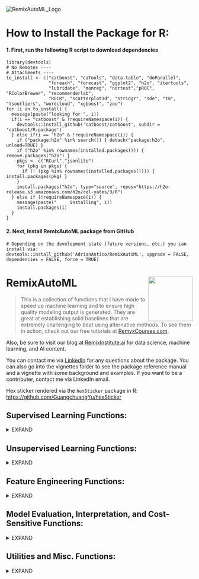 ![RemixAutoML_Logo](https://user-images.githubusercontent.com/42076988/55656390-94dc4b00-57ab-11e9-9e3f-06b049b796d5.png)

# How to Install the Package for R:


#### 1. First, run the following R script to download dependencies
```
library(devtools)
# No Remotes ----
# Attachments ----
to_install <- c("catboost", "caTools", "data.table", "doParallel", 
                "foreach", "forecast", "ggplot2", "h2o", "itertools", 
                "lubridate", "monreg", "nortest","pROC", "RColorBrewer", "recommenderlab", 
                "ROCR", "scatterplot3d", "stringr", "sde", "tm", "tsoutliers", "wordcloud", "xgboost", "zoo")
for (i in to_install) {
  message(paste("looking for ", i))
  if(i == "catboost" & !requireNamespace(i)) {
    devtools::install_github('catboost/catboost', subdir = 'catboost/R-package')
  } else if(i == "h2o" & !requireNamespace(i)) {
    if ("package:h2o" %in% search()) { detach("package:h2o", unload=TRUE) }
    if ("h2o" %in% rownames(installed.packages())) { remove.packages("h2o") }
    pkgs <- c("RCurl","jsonlite")
    for (pkg in pkgs) {
      if (! (pkg %in% rownames(installed.packages()))) { install.packages(pkg) }
    }
    install.packages("h2o", type="source", repos="https://h2o-release.s3.amazonaws.com/h2o/rel-yates/3/R")
  } else if (!requireNamespace(i)) {
    message(paste("     installing", i))
    install.packages(i)
  }
}
```

#### 2. Next, Install RemixAutoML package from GitHub
```
# Depending on the development state (future versions, etc.) you can install via:
devtools::install_github('AdrianAntico/RemixAutoML', upgrade = FALSE, dependencies = FALSE, force = TRUE)
```

# RemixAutoML <img src="https://github.com/AdrianAntico/RemixAutoML/blob/master/RemixAutoML-hexSticker.png" align="right" width="120" />
> This is a collection of functions that I have made to speed up machine learning and to ensure high quality modeling output is generated. They are great at establishing solid baselines that are extremely challenging to beat using alternative methods. To see them in action, check out our free tutorials at <a href="http://www.remyxcourses.com/course?courseid=intro-to-remixautoml-in-r" target="_blank">RemyxCourses.com</a>.

Also, be sure to visit our blog at <a href="http://www.remixinstitute.com" target="_blank">RemixInstitute.ai</a> for data science, machine learning, and AI content.

You can contact me via <a href="https://www.linkedin.com/in/adrian-antico/" target="_blank">LinkedIn</a> for any questions about the package. You can also go into the vignettes folder to see the package reference manual and a vignette with some background and examples. If you want to be a contributer, contact me via LinkedIn email.

Hex sticker rendered via the <code>hexSticker</code> package in R: https://github.com/GuangchuangYu/hexSticker

## Supervised Learning Functions: 
<details><summary>EXPAND</summary>
<p>

#### Regression:
<details><summary>expand</summary>
<p>
  
##### **AutoCatBoostRegression()** GPU + CPU
AutoCatBoostRegression is an automated modeling function that runs a variety of steps. First, the function will run a random grid tune over N number of models and find which model is the best (a default model is always included in that set). Once the model is identified and built, several other outputs are generated: validation data with predictions, evaluation plot, evaluation boxplot, evaluation metrics, variable importance, partial dependence calibration plots, partial dependence calibration box plots, and column names used in model fitting. You can download the catboost package using devtools, via: devtools::install_github('catboost/catboost', subdir = 'catboost/R-package')
##### **AutoXGBoostRegression()** GPU + CPU
AutoXGBoostRegression is an automated XGBoost modeling framework with grid-tuning and model evaluation that runs a variety of steps. First, the function will run a random grid tune over N number of models and find which model is the best (a default model is always included in that set). Once the model is identified and built, several other outputs are generated: validation data with predictions, evaluation plot, evaluation boxplot, evaluation metrics, variable importance, partial dependence calibration plots, partial dependence calibration box plots, and column names used in model fitting.

##### **AutoH2oGBMRegression()**
AutoH2oGBMRegression is an automated H2O modeling framework with grid-tuning and model evaluation that runs a variety of steps. First, the function will run a random grid tune over N number of models and find which model is the best (a default model is always included in that set). Once the model is identified and built, several other outputs are generated: validation data with predictions, evaluation plot, evaluation boxplot, evaluation metrics, variable importance, partial dependence calibration plots, partial dependence calibration box plots, and column names used in model fitting.

##### **AutoH2oDRFRegression()**
AutoH2oDRFRegression is an automated H2O modeling framework with grid-tuning and model evaluation that runs a variety of steps. First, the function will run a random grid tune over N number of models and find which model is the best (a default model is always included in that set). Once the model is identified and built, several other outputs are generated: validation data with predictions, evaluation plot, evaluation boxplot, evaluation metrics, variable importance, partial dependence calibration plots, partial dependence calibration box plots, and column names used in model fitting.
</p>
</details>

#### Binary Classification:
<details><summary>expand</summary>
<p>

##### **AutoCatBoostClassifier()** GPU + CPU
AutoCatBoostClassifier is an automated modeling function that runs a variety of steps. First, a stratified sampling (by the target variable) is done to create train and validation sets. Then, the function will run a random grid tune over N number of models and find which model is the best (a default model is always included in that set). Once the model is identified and built, several other outputs are generated: validation data with predictions, ROC plot, evaluation plot, evaluation metrics, variable importance, partial dependence calibration plots, partial dependence calibration box plots, and column names used in model fitting. You can download the catboost package using devtools, via: devtools::install_github('catboost/catboost', subdir = 'catboost/R-package')

##### **AutoXGBoostClassifier()** GPU + CPU
AutoXGBoostClassifier is an automated XGBoost modeling framework with grid-tuning and model evaluation that runs a variety of steps. First, a stratified sampling (by the target variable) is done to create train and validation sets. Then, the function will run a random grid tune over N number of models and find which model is the best (a default model is always included in that set). Once the model is identified and built, several other outputs are generated: validation data with predictions, evaluation plot, evaluation boxplot, evaluation metrics, variable importance, partial dependence calibration plots, partial dependence calibration box plots, and column names used in model fitting.

##### **AutoH2oGBMClassifier()**
AutoH2oGBMClassifier is an automated H2O modeling framework with grid-tuning and model evaluation that runs a variety of steps. First, a stratified sampling (by the target variable) is done to create train and validation sets. Then, the function will run a random grid tune over N number of models and find which model is the best (a default model is always included in that set). Once the model is identified and built, several other outputs are generated: validation data with predictions, evaluation plot, evaluation metrics, variable importance, partial dependence calibration plots, and column names used in model fitting.

##### **AutoH2oDRFClassifier()**
AutoH2oDRFClassifier is an automated H2O modeling framework with grid-tuning and model evaluation that runs a variety of steps. First, a stratified sampling (by the target variable) is done to create train and validation sets. Then, the function will run a random grid tune over N number of models and find which model is the best (a default model is always included in that set). Once the model is identified and built, several other outputs are generated: validation data with predictions, evaluation plot, evaluation metrics, variable importance, partial dependence calibration plots, and column names used in model fitting.
</p>
</details>

#### Multinomial Classification:
<details><summary>expand</summary>
<p>
  
##### **AutoCatBoostMultiClass()** GPU + CPU
AutoCatBoostMultiClass is an automated modeling function that runs a variety of steps. First, a stratified sampling (by the target variable) is done to create train and validation sets. Then, the function will run a random grid tune over N number of models and find which model is the best (a default model is always included in that set). Once the model is identified and built, several other outputs are generated: validation data with predictions, evaluation metrics, variable importance, and column names used in model fitting. You can download the catboost package using devtools, via: devtools::install_github('catboost/catboost', subdir = 'catboost/R-package').

##### **AutoXGBoostMultiClass()** GPU + CPU
AutoXGBoostMultiClass is an automated XGBoost modeling framework with grid-tuning and model evaluation that runs a variety of steps. First, a stratified sampling (by the target variable) is done to create train and validation sets. Then, the function will run a random grid tune over N number of models and find which model is the best (a default model is always included in that set). Once the model is identified and built, several other outputs are generated: validation data with predictions, evaluation metrics, variable importance, and column names used in model fitting.

##### **AutoH2oGBMMultiClass()**
AutoH2oGBMMultiClass is an automated H2O modeling framework with grid-tuning and model evaluation that runs a variety of steps. First, a stratified sampling (by the target variable) is done to create train and validation sets. Then, the function will run a random grid tune over N number of models and find which model is the best (a default model is always included in that set). Once the model is identified and built, several other outputs are generated: validation data with predictions, evaluation metrics, confusion matrix, and variable importance.

##### **AutoH2oDRFMultiClass()**
AutoH2oDRFMultiClass is an automated H2O modeling framework with grid-tuning and model evaluation that runs a variety of steps. First, a stratified sampling (by the target variable) is done to create train and validation sets. Then, the function will run a random grid tune over N number of models and find which model is the best (a default model is always included in that set). Once the model is identified and built, several other outputs are generated: validation data with predictions, evaluation metrics, confusion matrix, and variable importance.
</p>
</details>

#### Generalized Hurdle Models:
<details><summary>expand</summary>
<p>
  
##### **AutoCatBoostHurdleModel()**
This is a modeling framework for building the necessary models for making predictions for hurdle modeling use-cases. It's generalized so that you can define any number of buckets (zero and greater than zero being the typical hurdle model case). First step is to build either a binary classification model (in the case of a single bucket value, such as zero) or a multiclass model (for the case of multiple bucket values, such as zero and 10). The next step is to subset the data for the cases of: less than the first bucket, in between the first and second, second and third, ..., second to last and last, along with greater than last. For each data subset, a regression model is built for predicting values in the bucket ranges. The final compilation is to multiply the probabilities of being in each bucket times the values supplied by the regression values for each buckets.
</p>
</details>

#### Scoring the Auto__() supervised learning models:
<details><summary>expand</summary>
<p>
  
##### **AutoCatBoostScoring()**
AutoCatBoostScoring is an automated scoring function that compliments the AutoCatBoost model training functions. This function requires you to supply features for scoring. It will run ModelDataPrep() to prepare your features for catboost data conversion and scoring.

##### **AutoXGBoostScoring()**
AutoXGBoostScoring is an automated scoring function that compliments the AutoCatBoost model training functions. This function requires you to supply features for scoring. It will run ModelDataPrep() and the DummifyDT() function to prepare your features for xgboost data conversion and scoring.

##### **AutoH2oScoring()**
AutoH2OMLScoring is an automated scoring function that compliments the AutoH2oGBM__() and AutoH2oDRF__() models training functions. This function requires you to supply features for scoring. It will run ModelDataPrep()to prepare your features for H2O data conversion and scoring.
</p>
</details>

#### General Purpose H2O Automated Modeling:
<details><summary>expand</summary>
<p>
  
##### **AutoH2OModeler()**
Automated machine learning. Automatically build any number of models along with generating partial dependence calibration plots, model evaluation calibration plots, grid tuning, and file storage for easy production implementation. Handles regression, quantile regression, time until event, and classification models (binary and multinomial) using numeric and factor variables without the need for monotonic transformations nor one-hot-encoding.
* Models include:
  * RandomForest (DRF)
  * GBM
  * Deeplearning
  * XGBoost (for Linux)
  * LightGBM (for Linux)
  * AutoML - medium debth grid tuning for Deeplearning, XGBoost (if available), DRF, GBM, GLM, and StackedEnsembles
</p>
</details>

#### Model Scoring:
<details><summary>expand</summary>
<p>
  
##### **AutoH2OScoring()**
Scoring models that were built with the AutoH2OModeler, AutoKMeans, and AutoWord2VecModeler functions. Scores models either via mojo or the standard method by loading models into the H2O environment and scoring them. You can choose which output you wish to keep as well. 
</p>
</details>

#### Time Series Modeling:
<details><summary>expand</summary>
<p>
  
##### **AutoTS()** <img src="https://github.com/AdrianAntico/RemixAutoML/blob/master/AutoTS.png" align="right" width="300" />
Automated time series modeling function. The function automatically finds the most accurate time series model from the list of models below (using optimized Box-Cox transformations) along with their variants. The variants mean that four models for each type will be tested. The variations include: 
  * user-specified time frequency + no historicaly series smoothing
  * model-based time frequency + no historical smoothing
  * user-specified time frequency + historical series smoothing
  * model-based time frequency + historical smoothing 
The best model is chosen by looking at the lowest out-of-sample error, and the output from <code>AutoTS()</code> includes forecasts, model evaluation metrics, and metadata on the competing models.

* Automated Time Series Models include:
  * DSHW: Double Seasonal Holt-Winters
  * ARFIMA: Auto Regressive Fractional Integrated Moving Average
  * ARIMA: Stepwise Auto Regressive Integrated Moving Average with specified max lags, seasonal lags, moving averages, and seasonal moving averages
  * ETS: Additive and Multiplicative Exponential Smoothing and Holt-Winters
  * NNetar: Auto Regressive Neural Network models automatically compares models with 1 lag or 1 seasonal lag compared to models with up to N lags and N seasonal lags
  * TBATS: Exponential smoothing state space model with Box-Cox transformation, ARMA errors, Trend and Seasonal components
  * TSLM: Time Series Linear Model - builds a linear model with trend and season components extracted from the data
 
##### **AutoCatBoostCARMA()**
AutoCatBoostCARMA Is an Automated Machine Learning Time Series Forecasting Function. Create hundreds of thousands of time series forecasts using this function. Internally, it utilizes the catboost algorithm and replicates the ARMA process of forecasting. What this means is that a one-step ahead forecast is made, then the model features are re-computed and the next one-step ahead forecast is made, etc. This process is done for every time period you wish to have forecasted. On top of that, you can include calendar variables, a time trend variable, and automatically have an optimal transformation made on your target variable, with competing transformations being: YeoJohnson, BoxCox, arcsinh, along with arcsin and logit for proportion data. Grid tuning is available along with several other arguments to customize your builds. You can also utilize GPU if you have one. Running with GPU, for example, allows me to forecast the entire Walmart store and department forecasts (2660 store & department combinations) in less than 15 minutes with a 30k-tree model (compared to 33 hours of run time to loop through all stores and departments using AutoTS). Note, the test was based on using a 1080ti.
</p>
</details>

#### Nonlinear Regression Modeling:
<details><summary>expand</summary>
<p>
  
##### **AutoNLS()**
Automated nonlinear regression modeling. Automatically finds the best model fit from the suite of models below and merges predictions to source data file. Great for forecasting growth over time or estimating single variable nonlinear functions.
* Models included:
  * Asymptotic
  * Asymptotic through origin
  * Asymptotic with offset
  * Bi-exponential
  * Four parameter logistic
  * Three parameter logistic
  * Gompertz
  * Michal Menton
  * Weibull
  * Polynomial regression or monotonic regression
</p>
</details>

#### Marketing-Based Models:
<details><summary>expand</summary>
<p>
  
##### **AutoRecomDataCreate()**
Automatically create your binary ratings matix from transaction data

##### **AutoRecommender()**
Automated collaborative filtering modeling where each model competes against each other
  * RandomItems
  * PopularItems
  * UserBasedCF  
  * ItemBasedCF
  * AssociationRules
  
##### **AutoRecommenderScoring()**
Automatically score a recommender model from AutoRecommender

##### **AutoMarketBasketModel()**
AutoMarketBasketModel function runs a market basket analysis automatically. It will convert your data, run the algorithm, and add on additional significance values not orginally contained within. 
</p>
</details>

</p>
</details>

## Unsupervised Learning Functions: 
<details><summary>EXPAND</summary>
<p>

##### **GenTSAnomVars()**
Generate time series anomaly variables. (Cross with Feature Engineering) Create indicator variables (high, low) along with cumulative anomaly rates (high, low) based on control limits methodology over a max of two grouping variables and a date variable (effectively a rolling GLM).

##### **ResidualOutliers()**
Residual outliers from time series modeling. (Cross with Feature Engineering) Utilize tsoutliers to indicate outliers within a time series data set

##### **AutoKMeans()** 
Generalized low rank model followed by KMeans. (Possible cross with Feature Engineering) Generate a column with a cluster identifier based on a grid tuned (optional) generalized low rank model and a grid tuned (optimal) K-Optimal searching K-Means algorithm
</p>
</details>

## Feature Engineering Functions: 
<details><summary>EXPAND</summary>
<p>

##### **DT_GDL_Feature_Engineering()**
Builds autoregressive and moving average features from target columns and distributed lags and distributed moving average from independent features distributed across time. On top of that, you can also create time between instances along with their associated lags and moving averages. This function works for data with groups and without groups. 100% data.table built. It runs super fast and can handle big data.

##### **Scoring_GDL_Feature_Engineering()**
For scoring purposes (brings back a single row by group), this function creates autoregressive and rolling stats from target columns and distributed lags and distributed rolling stats for independent features distributed across time. On top of that, you can also create time between instances along with their associated lags and rolling stats. This function works for data with groups and without groups. The column names will 100% match those from DT_GDL_Feature_Engineering() so you can easily productionize those features with low latency.

##### **AutoWord2VecModeler()**
Generate a specified number of vectors for each column of text data in your data set and save the models for re-creating them later in the scoring process.

##### **ModelDataPrep()**
Rapidly convert "inf" values to NA, convert character columns to factor columns, and impute with specified values for factor and numeric columns.

##### **DummifyDT()** 
Rapidly dichotomize a list of columns in a data table (N+1 columns for N levels using one hot encoding or N columns for N levels otherwise)

##### **AutoDataPartition()**
This function is designed to achieve a few things that standard data partitioning processes or functions don't handle. First, you can choose to build any number of partitioned data sets beyond the standard train, validate, and test data sets. Second, you can choose between random sampling to split your data or you can choose a time-based partitioning. Third, for the random partitioning, you can specify stratification columns in your data to stratify by in order to ensure a proper split amongst your categorical features (E.g. think MultiClass targets). Lastly, it's 100% data.table so it will run fast and with low memory overhead.

##### **AutoTransformationCreate()**
AutoTransformationCreate() is a function for automatically identifying the optimal transformations for numeric features and transforming them once identified. This function will loop through your selected transformation options (YeoJohnson, BoxCox, Asinh, Asin, and Logit) and find the one that produces data that is the closest to normally distributed data. It then makes the transformation and collects the metadata information for use in the AutoTransformationScore() function, either by returning the objects (always) or saving them to file (optional).

##### **AutoTransformationScore()**
AutoTransformationScore() is a the compliment function to AutoTransformationCreate(). Automatically apply or inverse the transformations you identified in AutoTransformationCreate() to other data sets. This is useful for applying transformations to your validation and test data sets for modeling. It's also useful for back-transforming your target and prediction columns after you have build and score your models so you can obtain statistics on the original features.

##### **FAST_GDL_Feature_Engineering()**
For models with target variables within the realm of the current time frame but not too far back in time, this function creates autoregressive and rolling stats from target columns and distributed lags and distributed rolling stats for independent features distributed across time. On top of that, you can also create time between instances along with their associated lags and rolling stats. This function works for data with groups and without groups.

##### **GDL_Feature_Engineering()**
Builds autoregressive and rolling stats from target columns and distributed lags and distributed rolling stats for independent features distributed across time. On top of that, you can also create time between instances along with their associated lags and rolling stats. This function works for data with groups and without groups. The rolling stats can be of any variety, such as rolling standard deviations, rolling quantiles, etc. but the function runs much slower than the DT_GDL_Feature_Engineering() counterpart so it might not be a good choice for scoring environments that require low latency.
</p>
</details>


## Model Evaluation, Interpretation, and Cost-Sensitive Functions: 
<details><summary>EXPAND</summary>
<p>

##### **ParDepCalPlots()**
Great for features effects estimation and reliability of model in predicting those effects. Build a partial dependence calibration plot on train, test, or all data

##### **EvalPlot()**
Great for assessing accuracy across range of predicted values. Build a calibration plot on test data

##### **threshOptim()**
Great for situations with asymmetric costs across the confusion matrix. Generate a cost-sensitive optimized threshold for classification models. Just supply the costs for false positives and false negatives (can supply costs for all four outcomes too) and the function will return the optimal threshold for maximizing "utility". 

##### **RedYellowGreen()**
Computes optimal thresholds for binary classification models when "don't classify" is an option. Consider a health care binary classification model that predictions whether or not a disease is present. This is certainly a case for threshOptim since the costs of false positives and false negatives can vary widely. However, there is always the potential to run further analysis. The RedYellowGreen() function can compute two thresholds if you can supply a cost of "further analysis". Predicted values < lower threshold are confidently classified as a negative case and predicted values > upper threshold are confidently classified as a postive case. Predicted values inbetween the lower and upper thresholds are cases that should require further analysis.
</p>
</details>


## Utilities and Misc. Functions:
<details><summary>EXPAND</summary>
<p>
 
 ##### **AutoWordFreq()** 
creates a word frequency data.table and a word cloud

##### **AutoH2OTextPrepScoring()** 
Prepares your data for scoring based on models built with Word2VecModel

##### **ProblematicFeatures()**
Identify columns that have either little to no variance, extremely high cardinality, too many NA's, too many zeros, or too high of a skew

##### **ProblematicRecords()**
Identify records identified as outliers via Isolation Forests from H2O

##### **RemixTheme()** 
Fonts, colors, style for plots.

##### **ChartTheme()** 
Fonts, colors, style for plots.

##### **multiplot()** 
Useful for displaying multiple plots in a single pane.

##### **tokenizeH2O()** 
Tokenize and H2O string column.

##### **percRank()** 
Inner function for calibration plots and partial dependence plots. Computes PercentRank.

##### **SimpleCap()** 
Apply proper case to text.

##### **PrintObjectsSize()** 
print out objects and their sizes that are in the envrionment

##### **tempDatesFun()** 
Special case for character conversion to date when importing from Excel.
</p>
</details>

